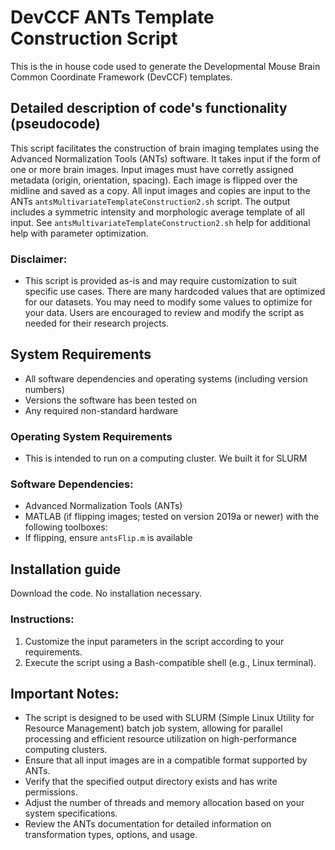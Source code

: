 # DevCCF ANTs Template Construction Script
This is the in house code used to generate the Developmental Mouse Brain Common Coordinate Framework (DevCCF) templates.


## Detailed description of code's functionality (pseudocode)
This script facilitates the construction of brain imaging templates using the Advanced Normalization Tools (ANTs) software. It takes input if the form of one or more brain images. Input images must have corretly assigned metadata (origin, orientation, spacing). Each image is flipped over the midline and saved as a copy. All input images and copies are input to the ANTs `antsMultivariateTemplateConstruction2.sh` script. The output includes a symmetric intensity and morphologic average template of all input. See `antsMultivariateTemplateConstruction2.sh` help for additional help with parameter optimization. 


### Disclaimer:
* This script is provided as-is and may require customization to suit specific use cases. There are many hardcoded values that are optimized for our datasets. You may need to modify some values to optimize for your data. Users are encouraged to review and modify the script as needed for their research projects.


## System Requirements
* All software dependencies and operating systems (including version numbers)
* Versions the software has been tested on
* Any required non-standard hardware


### Operating System Requirements
* This is intended to run on a computing cluster. We built it for SLURM


### Software Dependencies:
* Advanced Normalization Tools (ANTs)
* MATLAB (if flipping images; tested on version 2019a or newer) with the following toolboxes:
* If flipping, ensure `antsFlip.m` is available


## Installation guide
Download the code. No installation necessary.


### Instructions:
1. Customize the input parameters in the script according to your requirements.
2. Execute the script using a Bash-compatible shell (e.g., Linux terminal).


## Important Notes:
* The script is designed to be used with SLURM (Simple Linux Utility for Resource Management) batch job system, allowing for parallel processing and efficient resource utilization on high-performance computing clusters.
* Ensure that all input images are in a compatible format supported by ANTs.
* Verify that the specified output directory exists and has write permissions.
* Adjust the number of threads and memory allocation based on your system specifications.
* Review the ANTs documentation for detailed information on transformation types, options, and usage.